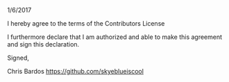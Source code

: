 1/6/2017

I hereby agree to the terms of the Contributors License

I furthermore declare that I am authorized and able to make this agreement and sign this declaration.

Signed,

Chris Bardos https://github.com/skyeblueiscool
